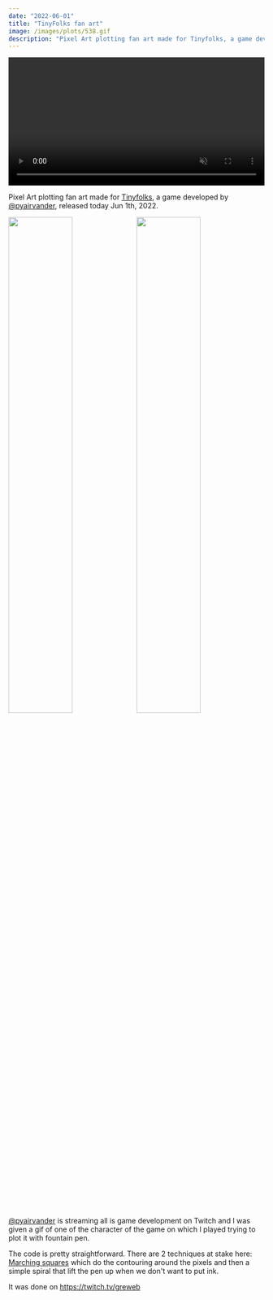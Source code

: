 ```yaml
---
date: "2022-06-01"
title: "TinyFolks fan art"
image: /images/plots/538.gif
description: "Pixel Art plotting fan art made for Tinyfolks, a game developed by @pyairvander, released today Jun 1th, 2022."
---
```


<video
loop
autoPlay
muted
src="/images/plots/538timelapse.mp4"
width="100%"></video>

Pixel Art plotting fan art made for [Tinyfolks](https://store.steampowered.com/app/1909420/Ti), a game developed by [@pyairvander](https://www.twitch.tv/pyairvander), released today Jun 1th, 2022.

<img src="/images/plots/538w.gif" width="50%"/><img src="/images/plots/538b.gif" width="50%"/>

[@pyairvander](https://www.twitch.tv/pyairvander) is streaming all is game development on Twitch and I was given a gif of one of the character of the game on which I played trying to plot it with fountain pen.

The code is pretty straightforward. There are 2 techniques at stake here: [Marching squares](https://en.wikipedia.org/wiki/Marching_squares) which do the contouring around the pixels and then a simple spiral that lift the pen up when we don't want to put ink.

It was done on https://twitch.tv/greweb
